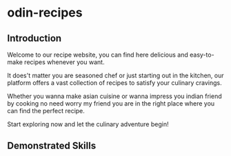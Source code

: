 # odin-recipes

## Introduction
Welcome to our recipe website, you can find here delicious and easy-to-make recipes whenever you want.

It does't matter you are seasoned chef or just starting out in the kitchen, our platform offers a vast collection of recipes to satisfy your culinary cravings.

Whether you wanna make asian cuisine or wanna impress you indian friend by cooking no need worry my friend you are in the right place where you can find the perfect recipe.

Start exploring now and let the  culinary adventure begin!

## Demonstrated Skills
